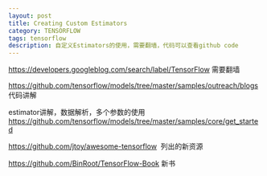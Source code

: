 ```yaml
---
layout: post
title: Creating Custom Estimators
category: TENSORFLOW
tags: tensorflow
description: 自定义Estimators的使用，需要翻墙，代码可以查看github code
---
```

https://developers.googleblog.com/search/label/TensorFlow 需要翻墙


https://github.com/tensorflow/models/tree/master/samples/outreach/blogs 代码讲解

estimator讲解，数据解析，多个参数的使用
https://github.com/tensorflow/models/tree/master/samples/core/get_started 


https://github.com/jtoy/awesome-tensorflow  列出的新资源

https://github.com/BinRoot/TensorFlow-Book 新书

